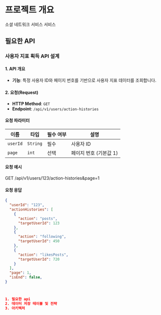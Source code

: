 # 프로젝트 개요
소셜 네트워크 서비스 서비스

## 필요한 API
### 사용자 지표 획득 API 설계

#### 1. API 개요
- **기능**: 특정 사용자 ID와 페이지 번호를 기반으로 사용자 지표 데이터를 조회합니다.

#### 2. 요청(Request)
- **HTTP Method**: `GET`
- **Endpoint**: `/api/v1/users/action-histories`

#### 요청 파라미터
| 이름       | 타입     | 필수 여부 | 설명                  |
|------------|----------|-----------|-----------------------|
| `userId`   | `String` | 필수      | 사용자 ID             |
| `page`     | `int`    | 선택      | 페이지 번호 (기본값 1)|

#### 요청 예시
GET /api/v1/users/123/action-histories&page=1

#### 요청 응답
```json
{
  "userId": "123",
  "actionHistories": [
    {
      "action": "posts",
      "targetUserId": 123
    },
    {
      "action": "following",
      "targetUserId": 450
    },
    {
      "action": "likesPosts",
      "targetUserId": 720
    }
  ],
  "page": 1,
  "isEnd": false,
}



1. 필요한 api
2. 데이터 저장 테이블 및 전략
3. 아키텍처
